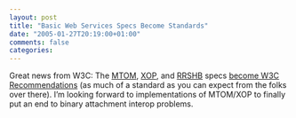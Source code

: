 ```yaml
---
layout: post
title: "Basic Web Services Specs Become Standards"
date: "2005-01-27T20:19:00+01:00"
comments: false
categories: 
---
```


<p>Great news from W3C: The <a href="http://www.w3.org/TR/2005/REC-soap12-mtom-20050125/">MTOM</a>, <a href="http://www.w3.org/TR/2005/REC-xop10-20050125/">XOP</a>, and <a href="http://www.w3.org/TR/2005/REC-soap12-rep-20050125/">RRSHB</a> specs <a href="http://www.w3.org/2005/01/xmlp-pressrelease">become W3C Recommendations</a> (as much of a standard as you can expect from the folks over there). I&#8217;m looking forward to implementations of MTOM/XOP to finally put an end to binary attachment interop problems.</p>



